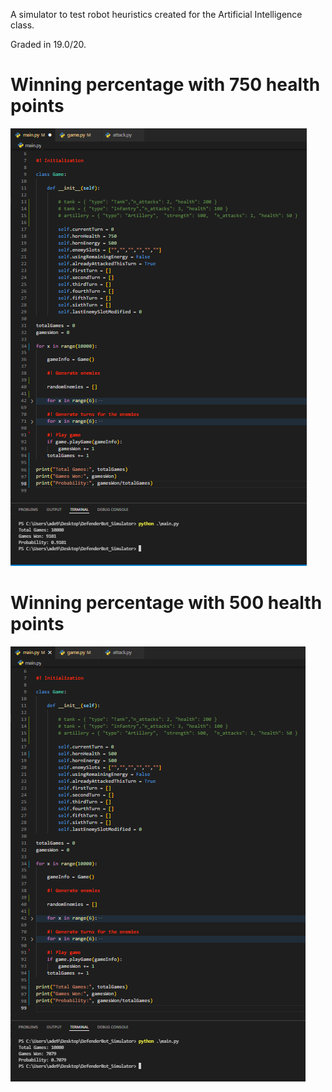 A simulator to test robot heuristics created for the Artificial Intelligence class.

Graded in 19.0/20.

# Winning percentage with 750 health points

![Project](./simulator750.png)

# Winning percentage with 500 health points

![Project](./simulator500.png)
